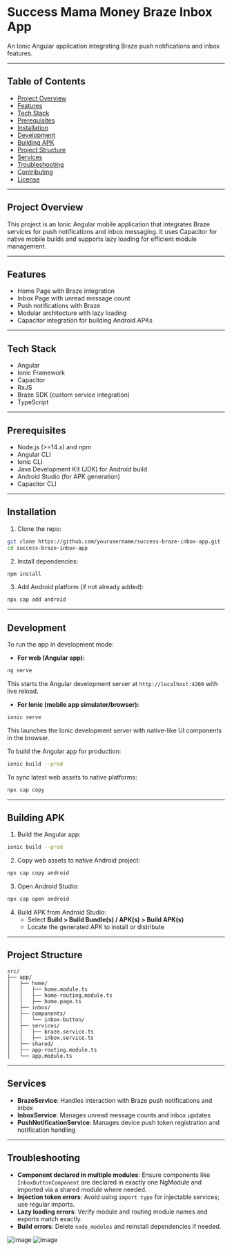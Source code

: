 
# Success Mama Money Braze Inbox App

An Ionic Angular application integrating Braze push notifications and inbox features.

---

## Table of Contents

- [Project Overview](#project-overview)  
- [Features](#features)  
- [Tech Stack](#tech-stack)  
- [Prerequisites](#prerequisites)  
- [Installation](#installation)  
- [Development](#development)  
- [Building APK](#building-apk)  
- [Project Structure](#project-structure)  
- [Services](#services)  
- [Troubleshooting](#troubleshooting)  
- [Contributing](#contributing)  
- [License](#license)

---

## Project Overview

This project is an Ionic Angular mobile application that integrates Braze services for push notifications and inbox messaging. It uses Capacitor for native mobile builds and supports lazy loading for efficient module management.

---

## Features

- Home Page with Braze integration  
- Inbox Page with unread message count  
- Push notifications with Braze  
- Modular architecture with lazy loading  
- Capacitor integration for building Android APKs

---

## Tech Stack

- Angular  
- Ionic Framework  
- Capacitor  
- RxJS  
- Braze SDK (custom service integration)  
- TypeScript

---

## Prerequisites

- Node.js (>=14.x) and npm  
- Angular CLI  
- Ionic CLI  
- Java Development Kit (JDK) for Android build  
- Android Studio (for APK generation)  
- Capacitor CLI  

---

## Installation

1. Clone the repo:

```bash
git clone https://github.com/yourusername/success-braze-inbox-app.git
cd success-braze-inbox-app
```

2. Install dependencies:

```bash
npm install
```

3. Add Android platform (if not already added):

```bash
npx cap add android
```

---

## Development

To run the app in development mode:

- **For web (Angular app):**

```bash
ng serve
```

This starts the Angular development server at `http://localhost:4200` with live reload.

- **For Ionic (mobile app simulator/browser):**

```bash
ionic serve
```

This launches the Ionic development server with native-like UI components in the browser.

To build the Angular app for production:

```bash
ionic build --prod
```

To sync latest web assets to native platforms:

```bash
npx cap copy
```

---

## Building APK

1. Build the Angular app:

```bash
ionic build --prod
```

2. Copy web assets to native Android project:

```bash
npx cap copy android
```

3. Open Android Studio:

```bash
npx cap open android
```

4. Build APK from Android Studio:  
   - Select **Build > Build Bundle(s) / APK(s) > Build APK(s)**  
   - Locate the generated APK to install or distribute

---

## Project Structure

```
src/
├── app/
│   ├── home/
│   │   ├── home.module.ts
│   │   ├── home-routing.module.ts
│   │   ├── home.page.ts
│   ├── inbox/
│   ├── components/
│   │   └── inbox-button/
│   ├── services/
│   │   ├── braze.service.ts
│   │   ├── inbox.service.ts
│   ├── shared/
│   ├── app-routing.module.ts
│   └── app.module.ts
```

---

## Services

- **BrazeService**: Handles interaction with Braze push notifications and inbox  
- **InboxService**: Manages unread message counts and inbox updates  
- **PushNotificationService**: Manages device push token registration and notification handling  

---

## Troubleshooting

- **Component declared in multiple modules**: Ensure components like `InboxButtonComponent` are declared in exactly one NgModule and imported via a shared module where needed.  
- **Injection token errors**: Avoid using `import type` for injectable services; use regular imports.  
- **Lazy loading errors**: Verify module and routing module names and exports match exactly.  
- **Build errors**: Delete `node_modules` and reinstall dependencies if needed.

![image](https://github.com/user-attachments/assets/6960e78c-7c89-417e-bf7d-57a400ba4141)
![image](https://github.com/user-attachments/assets/c3a9b985-35cc-46a9-b2a4-ff78bc761751)

